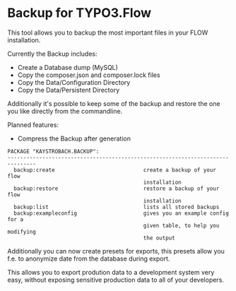 Backup for TYPO3.Flow
=====================

This tool allows you to backup the most important files in your FLOW installation.

Currently the Backup includes:

* Create a Database dump (MySQL)
* Copy the composer.json and composer.lock files
* Copy the Data/Configuration Directory
* Copy the Data/Persistent Directory

Additionally it's possible to keep some of the backup and restore the one you like directly from the commandline.

Planned features:

* Compress the Backup after generation

```
PACKAGE "KAYSTROBACH.BACKUP":
-------------------------------------------------------------------------------
  backup:create                            create a backup of your flow
                                           installation
  backup:restore                           restore a backup of your flow
                                           installation
  backup:list                              lists all stored backups
  backup:exampleconfig                     gives you an example config for a
                                           given table, to help you modifying
                                           the output
```

Additionally you can now create presets for exports, this presets allow you f.e.
to anonymize date from the database during export.

This allows you to export prodution data to a development system very easy,
without exposing sensitive production data to all of your developers.
